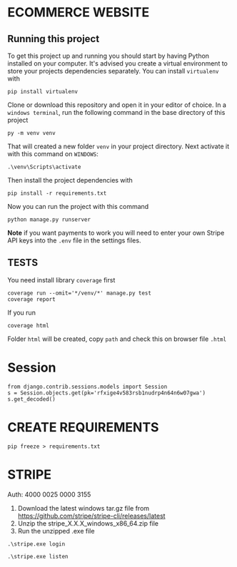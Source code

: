 # ECOMMERCE WEBSITE

## Running this project

To get this project up and running you should start by having Python installed on your computer. It's advised you create a virtual environment to store your projects dependencies separately. You can install `virtualenv` with

```
pip install virtualenv
```

Clone or download this repository and open it in your editor of choice. In a `windows terminal`, run the following command in the base directory of this project

```
py -m venv venv
```

That will created a new folder `venv` in your project directory. Next activate it with this command on `WINDOWS`:

```
.\venv\Scripts\activate
```

Then install the project dependencies with

```
pip install -r requirements.txt
```

Now you can run the project with this command

```
python manage.py runserver
```

**Note** if you want payments to work you will need to enter your own Stripe API keys into the `.env` file in the settings files.

## TESTS

You need install library `coverage` first

```
coverage run --omit='*/venv/*' manage.py test
coverage report
```

If you run

```
coverage html
```

Folder `html` will be created, copy `path` and check this on browser file `.html`

# Session

```
from django.contrib.sessions.models import Session
s = Session.objects.get(pk='rfxige4v583rsb1nudrp4n64n6w07gwa')
s.get_decoded()
```

# CREATE REQUIREMENTS

```
pip freeze > requirements.txt
```

# STRIPE

Auth: 4000 0025 0000 3155

1. Download the latest windows tar.gz file from https://github.com/stripe/stripe-cli/releases/latest
2. Unzip the stripe_X.X.X_windows_x86_64.zip file
3. Run the unzipped .exe file

```
.\stripe.exe login

.\stripe.exe listen
```

